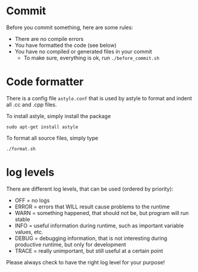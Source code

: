 # Commit #

Before you commit something, here are some rules:
  * There are no compile errors
  * You have formatted the code (see below)
  * You have no compiled or generated files in your commit
    * To make sure, everything is ok, run `./before_commit.sh`

# Code formatter #

There is a config file `astyle.conf` that is used by astyle to format and indent all .cc and .cpp files.

To install astyle, simply install the package
```
sudo apt-get install astyle
```

To format all source files, simply type
```
./format.sh
```

# log levels #
There are different log levels, that can be used (ordered by priority):
  * OFF = no logs
  * ERROR = errors that WILL result cause problems to the runtime
  * WARN = something happened, that should not be, but program will run stable
  * INFO = useful information during runtime, such as important variable values, etc.
  * DEBUG = debugging information, that is not interesting during productive runtime, but only for development
  * TRACE = really unimportant, but still useful at a certain point

Please always check to have the right log level for your purpose!